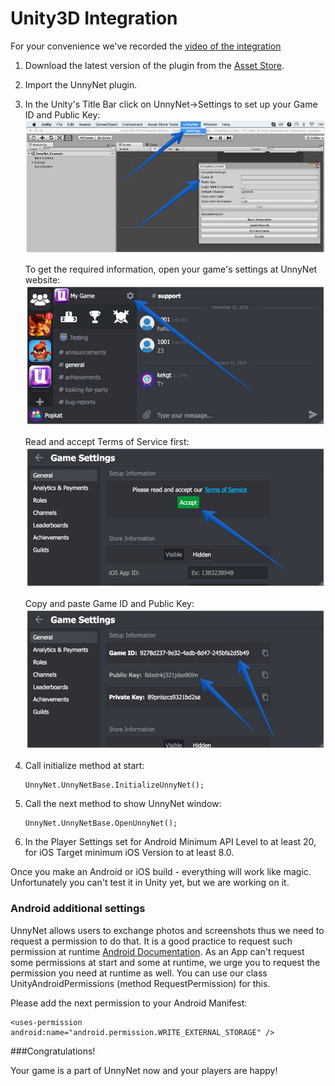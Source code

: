 # Unity3D Integration

For your convenience we've recorded the [video of the integration](https://youtu.be/ql6h1WTBj5I)

1.  Download the latest version of the plugin from the [Asset Store](https://assetstore.unity.com/packages/slug/128920).
2.  Import the UnnyNet plugin.
3.  In the Unity's Title Bar click on UnnyNet->Settings to set up your Game ID and Public Key:
    ![Screenshot](../img/settings_800.jpg)
    
    To get the required information, open your game's settings at UnnyNet website:
    ![Screenshot](../img/game_id_1.jpg)
    
    Read and accept Terms of Service first:
    ![Screenshot](../img/game_id_2.jpg)
    
    Copy and paste Game ID and Public Key: 
    ![Screenshot](../img/game_id_3.jpg)

4.  Call initialize method at start:

    ```
    UnnyNet.UnnyNetBase.InitializeUnnyNet();
    ```
        
5.  Call the next method to show UnnyNet window:

    ```
    UnnyNet.UnnyNetBase.OpenUnnyNet();
    ```
        
6.  In the Player Settings set for Android Minimum API Level to at least 20, for iOS Target minimum iOS Version to at least 8.0.

Once you make an Android or iOS build - everything will work like magic. Unfortunately you can't test it in Unity yet, but we are working on it.

### Android additional settings

UnnyNet allows users to exchange photos and screenshots thus we need to request a permission to do that. 
It is a good practice to request such permission at runtime [Android Documentation](https://developer.android.com/training/permissions/requesting#explain). 
As an App can't request some permissions at start and some at runtime, we urge you to request the permission you need at runtime as well. 
You can use our class UnityAndroidPermissions (method RequestPermission) for this.

Please add the next permission to your Android Manifest:

```
<uses-permission android:name="android.permission.WRITE_EXTERNAL_STORAGE" />
```

###Congratulations!

Your game is a part of UnnyNet now and your players are happy!
